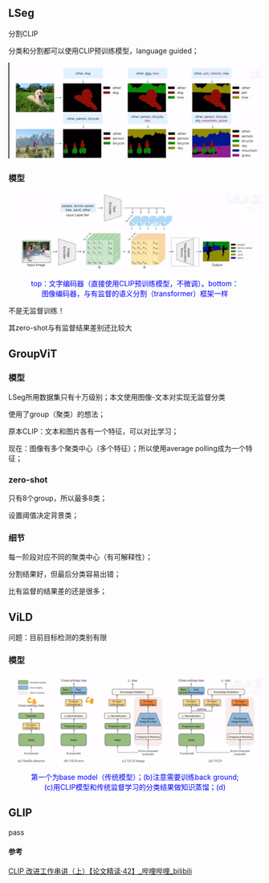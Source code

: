 ## LSeg
分割CLIP

分类和分割都可以使用CLIP预训练模型，language guided；

![image-20230425094641309](./imags/image-20230425094641309.png)



### 模型

![image-20230425094835063](./imags/image-20230425094835063.png)

<figure align="center"> <font color="#0000FF">top：文字编码器（直接使用CLIP预训练模型，不微调）。bottom：图像编码器，与有监督的语义分割（transformer）框架一样</font> </figure>

不是无监督训练！

其zero-shot与有监督结果差别还比较大

## GroupViT 

### 模型

LSeg所用数据集只有十万级别；本文使用图像-文本对实现无监督分类

使用了group（聚类）的想法；

原本CLIP：文本和图片各有一个特征，可以对比学习；

现在：图像有多个聚类中心（多个特征）；所以使用average polling成为一个特征；

### zero-shot

只有8个group，所以最多8类；

设置阈值决定背景类；

### 细节

每一阶段对应不同的聚类中心（有可解释性）；

分割结果好，但最后分类容易出错；



比有监督的结果差的还是很多；

## ViLD

问题：目前目标检测的类别有限

### 模型

![image-20230425104808518](./imags/image-20230425104808518.png)

<figure align="center"> <font color="#0000FF">第一个为base model（传统模型）；(b)注意需要训练back ground;(c)用CLIP模型和传统监督学习的分类结果做知识蒸馏；(d)</font> </figure>

## GLIP

pass

#### 参考

[CLIP 改进工作串讲（上）【论文精读·42】_哔哩哔哩_bilibili](https://www.bilibili.com/video/BV1FV4y1p7Lm/?spm_id_from=333.788&vd_source=51835ba198b79c5277a5fcadc11bd9ff)